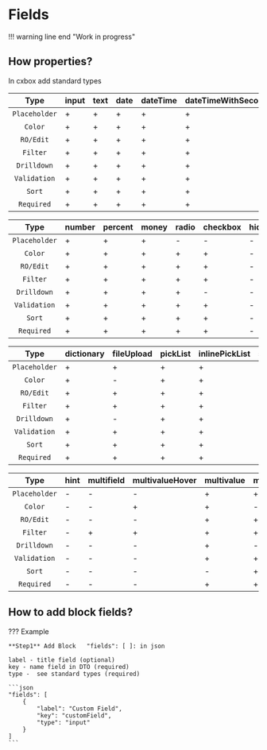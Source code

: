 # Fields
!!! warning line end "Work in progress"

## How properties?
In cxbox add standard types

|     Type      | input | text | date | dateTime | dateTimeWithSeconds |
|:-------------:|-------|------|------|----------|---------------------|
| `Placeholder` | +     | +    | +    | +        | +                   |
|    `Color`    | +     | +    | +    | +        | +                   |
|   `RO/Edit`   | +     | +    | +    | +        | +                   |
|   `Filter`    | +     | +    | +    | +        | +                   |
|  `Drilldown`  | +     | +    | +    | +        | +                   |
| `Validation`  | +     | +    | +    | +        | +                   |
|    `Sort`     | +     | +    | +    | +        | +                   |
|  `Required`   | +     | +    | +    | +        | +                   |
                                                                                         
                                                                                  
|     Type      | number | percent | money | radio | checkbox | hidden |      
|:-------------:|--------|---------|-------|-------|----------|--------|     
| `Placeholder` | +      | +       | +     | -     | -        | -      |        
|    `Color`    | +      | +       | +     | +     | +        | -      |        
|   `RO/Edit`   | +      | +       | +     | +     | +        | -      |        
|   `Filter`    | +      | +       | +     | +     | +        | -      |        
|  `Drilldown`  | +      | +       | +     | +     | -        | -      |        
| `Validation`  | +      | +       | +     | +     | +        | -      |        
|    `Sort`     | +      | +       | +     | +     | +        | -      |        
|  `Required`   | +      | +       | +     | +     | +        | -      |        
                                                                               
                                                                                   
|     Type      | dictionary | fileUpload | pickList | inlinePickList | suggestionPickList |           
|:-------------:|------------|------------|----------|----------------|--------------------|
| `Placeholder` | +          | +          | +        | +              | +                  |  
|    `Color`    | +          | -          | +        | +              | +                  |  
|   `RO/Edit`   | +          | +          | +        | +              | +                  |  
|   `Filter`    | +          | +          | +        | +              | +                  |  
|  `Drilldown`  | +          | -          | +        | +              | +                  |  
| `Validation`  | +          | +          | +        | +              | +                  |  
|    `Sort`     | +          | +          | +        | +              | +                  |  
|  `Required`   | +          | +          | +        | +              | +                  |  
                                                                         

|     Type      | hint | multifield | multivalueHover | multivalue | multipleSelect |    
|:-------------:|------|------------|-----------------|------------|----------------|    
| `Placeholder` | -    | -          | -               | +          | +              |    
|    `Color`    | -    | -          | +               | +          | -              |    
|   `RO/Edit`   | -    | -          | -               | +          | +              |    
|   `Filter`    | -    | +          | +               | +          | +              |    
|  `Drilldown`  | -    | -          | -               | +          | -              |    
| `Validation`  | -    | -          | -               | +          | +              |    
|    `Sort`     | -    | -          | -               | -          | +              |    
|  `Required`   | -    | -          | -               | +          | +              |    
                                                                           
   
 
## How to add block fields?
??? Example

    **Step1** Add Block   "fields": [ ]: in json
    
    label - title field (optional)
    key - name field in DTO (required)
    type -  see standard types (required)

    ```json
    "fields": [  
        {
            "label": "Custom Field",
            "key": "customField",
            "type": "input"
        }
    ]
    ```
 